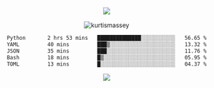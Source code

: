 <h3 align="center">
  <img src="https://readme-typing-svg.herokuapp.com/?font=Fira+Code&weight=600&size=24&duration=4000&pause=1000&color=00FF00&center=true&vCenter=true&random=false&width=500&lines=Hey%2C+I%27m+Kurtis!"/>
</h3>

<div align="center">
  <img src="https://github-readme-stats.vercel.app/api?username=kurtismassey&show_icons=true&theme=tokyonight&hide_title=true" alt="kurtismassey" />

<!--START_SECTION:waka-->

```txt
Python       2 hrs 53 mins   ██████████████░░░░░░░░░░░   56.65 %
YAML         40 mins         ███▒░░░░░░░░░░░░░░░░░░░░░   13.32 %
JSON         35 mins         ███░░░░░░░░░░░░░░░░░░░░░░   11.76 %
Bash         18 mins         █▒░░░░░░░░░░░░░░░░░░░░░░░   05.95 %
TOML         13 mins         █░░░░░░░░░░░░░░░░░░░░░░░░   04.37 %
```

<!--END_SECTION:waka-->

  <img src="https://github-readme-activity-graph.vercel.app/graph?username=kurtismassey&theme=tokyo-night&hide_border=true&custom_title=Contribution%20Graph" />

</div>